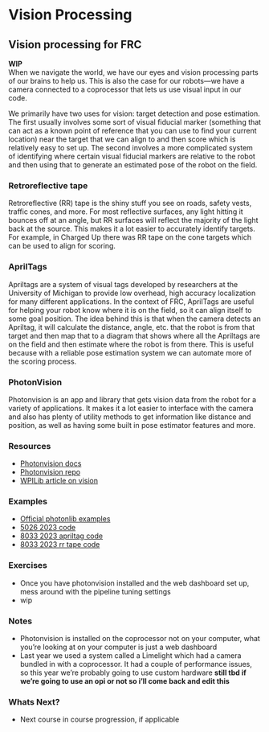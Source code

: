 # Vision Processing

## Vision processing for FRC

**WIP**  
When we navigate the world, we have our eyes and vision processing parts of our brains to help us. This is also the case for our robots—we have a camera connected to a coprocessor that lets us use visual input in our code.  

We primarily have two uses for vision: target detection and pose estimation. The first usually involves some sort of visual fiducial marker (something that can act as a known point of reference that you can use to find your current location) near the target that we can align to and then score which is relatively easy to set up. The second involves a more complicated system of identifying where certain visual fiducial markers are relative to the robot and then using that to generate an estimated pose of the robot on the field.  

### Retroreflective tape
Retroreflective (RR) tape is the shiny stuff you see on roads, safety vests, traffic cones, and more. For most reflective surfaces, any light hitting it bounces off at an angle, but RR surfaces will reflect the majority of the light back at the source. This makes it a lot easier to accurately identify targets. For example, in Charged Up there was RR tape on the cone targets which can be used to align for scoring.  

### AprilTags
Apriltags are a system of visual tags developed by researchers at the University of Michigan to provide low overhead, high accuracy localization for many different applications. In the context of FRC, AprilTags are useful for helping your robot know where it is on the field, so it can align itself to some goal position. The idea behind this is that when the camera detects an Apriltag, it will calculate the distance, angle, etc. that the robot is from that target and then map that to a diagram that shows where all the Apriltags are on the field and then estimate where the robot is from there. This is useful because with a reliable pose estimation system we can automate more of the scoring process.

### PhotonVision
Photonvision is an app and library that gets vision data from the robot for a variety of applications. It makes it a lot easier to interface with the camera and also has plenty of utility methods to get information like distance and position, as well as having some built in pose estimator features and more.

### Resources

- [Photonvision docs](https://docs.photonvision.org/en/latest/index.html)
- [Photonvision repo](https://github.com/PhotonVision/photonvision)
- [WPILib article on vision](https://docs.wpilib.org/en/stable/docs/software/vision-processing/index.html)


### Examples

- [Official photonlib examples](https://github.com/PhotonVision/photonvision/tree/master/photonlib-java-examples)
- [5026 2023 code](https://github.com/Iron-Panthers/FRC-2023/blob/037d52ac93f4e46a2518491acd2e195d429d6dbd/src/main/java/frc/robot/subsystems/VisionSubsystem.java)
- [8033 2023 apriltag code](https://github.com/HighlanderRobotics/Charged-Up/blob/main/src/main/java/frc/robot/subsystems/ApriltagVisionSubsystem.java)
- [8033 2023 rr tape code](https://github.com/HighlanderRobotics/Charged-Up/blob/main/src/main/java/frc/robot/subsystems/TapeVisionSubsystem.java)


### Exercises

- Once you have photonvision installed and the web dashboard set up, mess around with the pipeline tuning settings
- wip

### Notes

- Photonvision is installed on the coprocessor not on your computer, what you’re looking at on your computer is just a web dashboard
- Last year we used a system called a Limelight which had a camera bundled in with a coprocessor. It had a couple of performance issues, so this year we’re probably going to use custom hardware **still tbd if we’re going to use an opi or not so i’ll come back and edit this**

### Whats Next?

- Next course in course progression, if applicable
